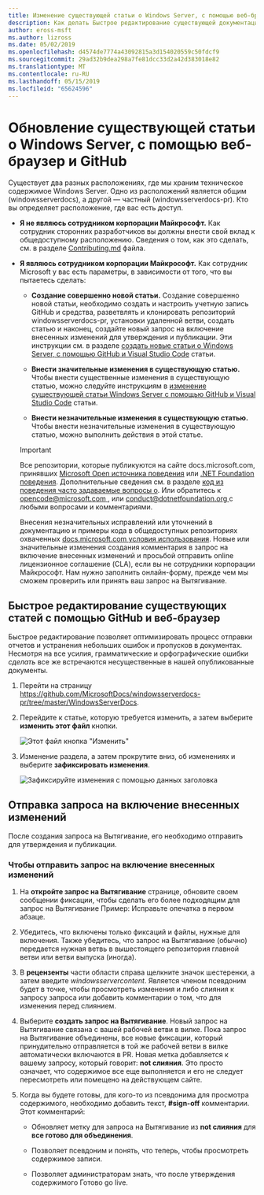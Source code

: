 ```yaml
---
title: Изменение существующей статьи о Windows Server, с помощью веб-браузер и GitHub
description: Как делать Быстрое редактирование существующей документации Windows Server с помощью веб-браузер и GitHub, как сотрудник Microsoft.
author: eross-msft
ms.author: lizross
ms.date: 05/02/2019
ms.openlocfilehash: d4574de7774a43092815a3d154020559c50fdcf9
ms.sourcegitcommit: 29ad32b9dea298a7fe81dcc33d2a42d383018e82
ms.translationtype: MT
ms.contentlocale: ru-RU
ms.lasthandoff: 05/15/2019
ms.locfileid: "65624596"
---
```

# <a name="update-existing-windows-server-articles-using-a-web-browser-and-github"></a>Обновление существующей статьи о Windows Server, с помощью веб-браузер и GitHub

Существует два разных расположениях, где мы храним техническое содержимое Windows Server. Одно из расположений является общим (windowsserverdocs), а другой — частный (windowsserverdocs-pr). Кто вы определяет расположение, где вас есть доступ.

- **Я не являюсь сотрудником корпорации Майкрософт.** Как сотрудник сторонних разработчиков вы должны внести свой вклад к общедоступному расположению. Сведения о том, как это сделать, см. в разделе [Contributing.md](https://github.com/MicrosoftDocs/windowsserverdocs/blob/master/CONTRIBUTING.md) файла.

- **Я являюсь сотрудником корпорации Майкрософт.** Как сотрудник Microsoft у вас есть параметры, в зависимости от того, что вы пытаетесь сделать:

    - **Создание совершенно новой статьи.** Создание совершенно новой статьи, необходимо создать и настроить учетную запись GitHub и средства, разветвлять и клонировать репозиторий windowsserverdocs-pr, установки удаленной ветви, создать статью и наконец, создайте новый запрос на включение внесенных изменений для утверждения и публикации. Эти инструкции см. в разделе [создать новые статьи о Windows Server, с помощью GitHub и Visual Studio Code](create-new-using-github.md) статьи.

    - **Внести значительные изменения в существующую статью.** Чтобы внести существенные изменения в существующую статью, можно следуйте инструкциям в [изменение существующей статьи Windows Server с помощью GitHub и Visual Studio Code](edit-existing-using-github.md) статьи.

    - **Внести незначительные изменения в существующую статью.** Чтобы внести незначительные изменения в существующую статью, можно выполнить действия в этой статье.

    > [!IMPORTANT]
    > Все репозитории, которые публикуются на сайте docs.microsoft.com, принявших [Microsoft Open источника поведения](https://opensource.microsoft.com/codeofconduct/) или [.NET Foundation поведения](https://dotnetfoundation.org/code-of-conduct). Дополнительные сведения см. в разделе [код из поведения часто задаваемые вопросы о](https://opensource.microsoft.com/codeofconduct/faq/). Или обратитесь к [ opencode@microsoft.com ](mailto:opencode@microsoft.com), или [ conduct@dotnetfoundation.org ](mailto:conduct@dotnetfoundation.org) с любыми вопросами и комментариями.
    >
    > Внесения незначительных исправлений или уточнений в документацию и примеры кода в общедоступных репозиториях охваченных [docs.microsoft.com условия использования](https://docs.microsoft.com/legal/termsofuse). Новые или значительные изменения создания комментария в запрос на включение внесенных изменений и просьбой отправить online лицензионное соглашение (CLA), если вы не сотрудники корпорации Майкрософт. Нам нужно заполнить онлайн-форму, прежде чем мы сможем проверить или принять ваш запрос на Вытягивание.

## <a name="quick-edits-to-existing-articles-using-github-and-a-web-browser"></a>Быстрое редактирование существующих статей с помощью GitHub и веб-браузер

Быстрое редактирование позволяет оптимизировать процесс отправки отчетов и устранения небольших ошибок и пропусков в документах. Несмотря на все усилия, грамматические и орфографические ошибки _сделать_ все же встречаются несущественные в нашей опубликованные документы.

1. Перейти на страницу https://github.com/MicrosoftDocs/windowsserverdocs-pr/tree/master/WindowsServerDocs.

2. Перейдите к статье, которую требуется изменить, а затем выберите **изменить этот файл** кнопки.

   ![Этот файл кнопка "Изменить"](media/github-browser-updates/edit-this-file.png)

3. Изменение раздела, а затем прокрутите вниз, об изменениях и выберите **зафиксировать изменения**.

    ![Зафиксируйте изменения с помощью данных заголовка](media/github-browser-updates/commit-changes.png)

## <a name="submit-the-pull-request"></a>Отправка запроса на включение внесенных изменений

После создания запроса на Вытягивание, его необходимо отправить для утверждения и публикации.

### <a name="to-submit-your-pull-request"></a>Чтобы отправить запрос на включение внесенных изменений

1. На **откройте запрос на Вытягивание** странице, обновите своем сообщении фиксации, чтобы сделать его более подходящим для запрос на Вытягивание Пример: Исправьте опечатка в первом абзаце.

2. Убедитесь, что включены только фиксаций и файлы, нужные для включения. Также убедитесь, что запрос на Вытягивание (обычно) передается нужная ветвь в вышестоящего репозитория главной ветви или ветви выпуска (иногда).

3. В **рецензенты** части области справа щелкните значок шестеренки, а затем введите _windowsservercontent_. Является членом псевдоним будет в точке, чтобы просмотреть изменения и либо слияния к запросу запроса или добавить комментарии о том, что для изменения перед слиянием.

4. Выберите **создать запрос на Вытягивание**. Новый запрос на Вытягивание связана с вашей рабочей ветви в вилке. Пока запрос на Вытягивание объединены, все новые фиксации, который принудительно отправляется в той же рабочей ветви в вилке автоматически включаются в PR. Новая метка добавляется к вашему запросу, который говорит: **not слияния**. Это просто означает, что содержимое все еще выполняется и его не следует пересмотреть или помещено на действующем сайте.

5. Когда вы будете готовы, для кого-то из псевдонима для просмотра содержимого, необходимо добавить текст, **#sign-off** комментарии. Этот комментарий:

    - Обновляет метку для запроса на Вытягивание из **not слияния** для **все готово для объединения**.

    - Позволяет псевдоним и понять, что теперь, чтобы просмотреть содержимое записи.

    - Позволяет администраторам знать, что после утверждения содержимого Готово go live.